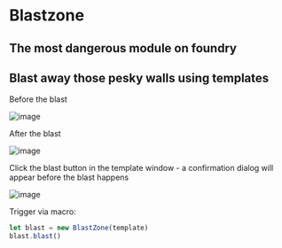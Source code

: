 # Blastzone
## The most dangerous module on foundry
## Blast away those pesky walls using templates

Before the blast

![image](https://user-images.githubusercontent.com/1346839/126155842-a1425d05-5879-4ce4-827d-b5534dc8c8a6.png)

After the blast

![image](https://user-images.githubusercontent.com/1346839/126155864-9ba01ccf-1c0b-4c4c-8b2c-a45331475003.png)

Click the blast button in the template window - a confirmation dialog will appear before the blast happens

![image](https://user-images.githubusercontent.com/1346839/126155931-e46e4192-8258-426e-bfe8-d78fcffd142c.png)

Trigger via macro:

```js
let blast = new BlastZone(template)
blast.blast()
```
